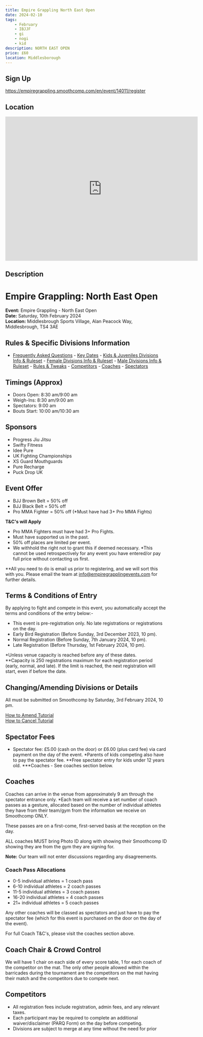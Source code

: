```yaml
---
title: Empire Grappling North East Open
date: 2024-02-10
tags:
    - February
    - IBJJF
    - gi 
    - nogi 
    - kid
description: NORTH EAST OPEN
price: £60
location: Middlesborough
---
```

## Sign Up
https://empiregrappling.smoothcomp.com/en/event/14011/register

## Location
<iframe src="https://www.google.com/maps/embed?pb=!1m17!1m12!1m3!1d2314.407085021774!2d-1.2123466231943492!3d54.5439489726608!2m3!1f0!2f0!3f0!3m2!1i1024!2i768!4f13.1!3m2!1m1!2zNTTCsDMyJzM4LjIiTiAxwrAxMiczNS4yIlc!5e0!3m2!1sen!2suk!4v1703105424715!5m2!1sen!2suk" width="600" height="450" style="border:0;" allowfullscreen="" loading="lazy" referrerpolicy="no-referrer-when-downgrade"></iframe>

## Description

# Empire Grappling: North East Open

**Event:** Empire Grappling - North East Open  
**Date:** Saturday, 10th February 2024  
**Location:** Middlesbrough Sports Village, Alan Peacock Way, Middlesbrough, TS4 3AE

## Rules & Specific Divisions Information
- [Frequently Asked Questions](#) - [Key Dates](#) - [Kids & Juveniles Divisions Info & Ruleset](#) - [Female Divisions Info & Ruleset](#) - [Male Divisions Info & Ruleset](#) - [Rules & Tweaks](#) - [Competitors](#) - [Coaches](#) - [Spectators](#)

## Timings (Approx)
- Doors Open: 8:30 am/9:00 am
- Weigh-Ins: 8:30 am/9:00 am
- Spectators: 9:00 am
- Bouts Start: 10:00 am/10:30 am

## Sponsors
- Progress Jiu Jitsu
- Swifty Fitness
- Idee Pure
- UK Fighting Championships
- XS Guard Mouthguards
- Pure Recharge
- Puck Drop UK

## Event Offer
- BJJ Brown Belt = 50% off
- BJJ Black Belt = 50% off
- Pro MMA Fighter = 50% off (*Must have had 3+ Pro MMA Fights)

**T&C's will Apply**
- Pro MMA Fighters must have had 3+ Pro Fights.
- Must have supported us in the past.
- 50% off places are limited per event.
- We withhold the right not to grant this if deemed necessary.
*This cannot be used retrospectively for any event you have entered/or pay full price without contacting us first.

**All you need to do is email us prior to registering, and we will sort this with you. Please email the team at info@empiregrapplingevents.com for further details.

## Terms & Conditions of Entry
By applying to fight and compete in this event, you automatically accept the terms and conditions of the entry below:-
- This event is pre-registration only. No late registrations or registrations on the day.
- Early Bird Registration (Before Sunday, 3rd December 2023, 10 pm).
- Normal Registration (Before Sunday, 7th January 2024, 10 pm).
- Late Registration (Before Thursday, 1st February 2024, 10 pm).

*Unless venue capacity is reached before any of these dates.  
**Capacity is 250 registrations maximum for each registration period (early, normal, and late). If the limit is reached, the next registration will start, even if before the date.

## Changing/Amending Divisions or Details
All must be submitted on Smoothcomp by Saturday, 3rd February 2024, 10 pm.

[How to Amend Tutorial](#)  
[How to Cancel Tutorial](#)

## Spectator Fees
- Spectator fee: £5.00 (cash on the door) or £6.00 (plus card fee) via card payment on the day of the event.
*Parents of kids competing also have to pay the spectator fee.
**Free spectator entry for kids under 12 years old.
***Coaches - See coaches section below.

## Coaches
Coaches can arrive in the venue from approximately 9 am through the spectator entrance only. *Each team will receive a set number of coach passes as a gesture, allocated based on the number of individual athletes they have from their team/gym from the information we receive on Smoothcomp ONLY.

These passes are on a first-come, first-served basis at the reception on the day.

ALL coaches MUST bring Photo ID along with showing their Smoothcomp ID showing they are from the gym they are signing for.

**Note:** Our team will not enter discussions regarding any disagreements.

### Coach Pass Allocations
- 0-5 individual athletes = 1 coach pass
- 6-10 individual athletes = 2 coach passes
- 11-5 individual athletes = 3 coach passes
- 16-20 individual athletes = 4 coach passes
- 21+ individual athletes = 5 coach passes

Any other coaches will be classed as spectators and just have to pay the spectator fee (which for this event is purchased on the door on the day of the event).

For full Coach T&C's, please visit the coaches section above.

## Coach Chair & Crowd Control
We will have 1 chair on each side of every score table, 1 for each coach of the competitor on the mat. The only other people allowed within the barricades during the tournament are the competitors on the mat having their match and the competitors due to compete next.

## Competitors
- All registration fees include registration, admin fees, and any relevant taxes.
- Each participant may be required to complete an additional waiver/disclaimer (PARQ Form) on the day before competing.
- Divisions are subject to merge at any time without the need for prior
